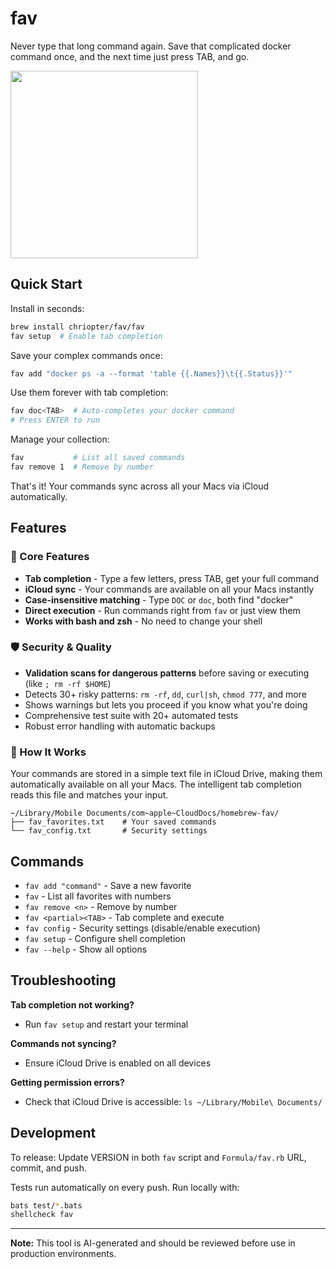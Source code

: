 # fav

Never type that long command again.
Save that complicated docker command once, and the next time just press TAB, and go.

<img src="https://github.com/user-attachments/assets/2bd04cfe-9dff-4080-a8ca-2bfd0a3f5893" width="300">


## Quick Start

Install in seconds:
```bash
brew install chriopter/fav/fav
fav setup  # Enable tab completion
```

Save your complex commands once:
```bash
fav add "docker ps -a --format 'table {{.Names}}\t{{.Status}}'"
```

Use them forever with tab completion:
```bash
fav doc<TAB>  # Auto-completes your docker command
# Press ENTER to run
```

Manage your collection:
```bash
fav           # List all saved commands
fav remove 1  # Remove by number
```

That's it! Your commands sync across all your Macs via iCloud automatically.

## Features

### 🚀 Core Features
- **Tab completion** - Type a few letters, press TAB, get your full command
- **iCloud sync** - Your commands are available on all your Macs instantly
- **Case-insensitive matching** - Type `DOC` or `doc`, both find "docker"
- **Direct execution** - Run commands right from `fav` or just view them
- **Works with bash and zsh** - No need to change your shell

### 🛡️ Security & Quality
- **Validation scans for dangerous patterns** before saving or executing (like `; rm -rf $HOME`)
- Detects 30+ risky patterns: `rm -rf`, `dd`, `curl|sh`, `chmod 777`, and more
- Shows warnings but lets you proceed if you know what you're doing
- Comprehensive test suite with 20+ automated tests
- Robust error handling with automatic backups

### 📁 How It Works
Your commands are stored in a simple text file in iCloud Drive, making them automatically available on all your Macs. The intelligent tab completion reads this file and matches your input.

```
~/Library/Mobile Documents/com~apple~CloudDocs/homebrew-fav/
├── fav_favorites.txt    # Your saved commands
└── fav_config.txt       # Security settings
```

## Commands

- `fav add "command"` - Save a new favorite
- `fav` - List all favorites with numbers  
- `fav remove <n>` - Remove by number
- `fav <partial><TAB>` - Tab complete and execute
- `fav config` - Security settings (disable/enable execution)
- `fav setup` - Configure shell completion
- `fav --help` - Show all options

## Troubleshooting

**Tab completion not working?** 
- Run `fav setup` and restart your terminal

**Commands not syncing?** 
- Ensure iCloud Drive is enabled on all devices

**Getting permission errors?** 
- Check that iCloud Drive is accessible: `ls ~/Library/Mobile\ Documents/`

## Development

To release: Update VERSION in both `fav` script and `Formula/fav.rb` URL, commit, and push.

Tests run automatically on every push. Run locally with:
```bash
bats test/*.bats
shellcheck fav
```

---

**Note:** This tool is AI-generated and should be reviewed before use in production environments.